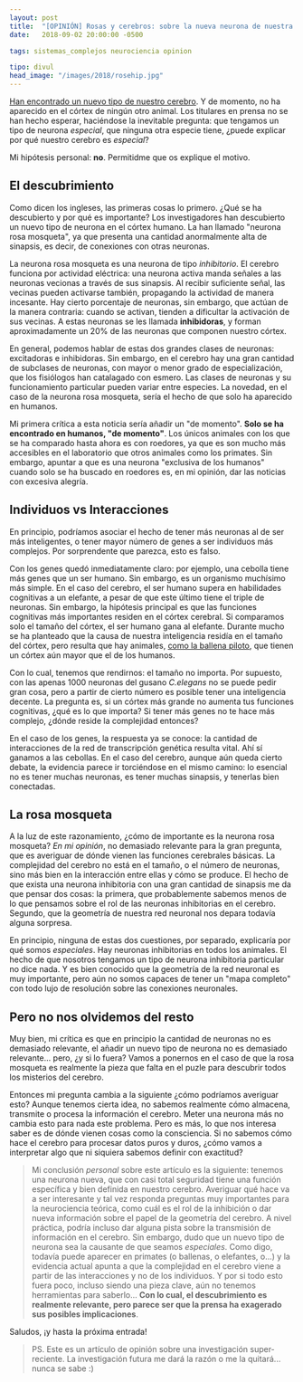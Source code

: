 ```yaml
---
layout: post
title:  "[OPINIÓN] Rosas y cerebros: sobre la nueva neurona de nuestra cabeza"
date:   2018-09-02 20:00:00 -0500

tags: sistemas_complejos neurociencia opinion

tipo: divul
head_image: "/images/2018/rosehip.jpg"
---
```


[Han encontrado un nuevo tipo de nuestro cerebro](https://www.nature.com/articles/s41593-018-0205-2). Y de momento, no ha aparecido en el córtex de ningún otro animal. Los titulares en prensa no se han hecho esperar, haciéndose la inevitable pregunta: que tengamos un tipo de neurona _especial_, que ninguna otra especie tiene, ¿puede explicar por qué nuestro cerebro es _especial_?

Mi hipótesis personal: **no**. Permitidme que os explique el motivo.

## El descubrimiento

Como dicen los ingleses, las primeras cosas lo primero. ¿Qué se ha descubierto y por qué es importante? Los investigadores han descubierto un nuevo tipo de neurona en el córtex humano. La han llamado "neurona rosa mosqueta", ya que presenta una cantidad anormalmente alta de sinapsis, es decir, de conexiones con otras neuronas.

La neurona rosa mosqueta es una neurona de tipo _inhibitorio_. El cerebro funciona por actividad eléctrica: una neurona activa manda señales a las neuronas vecionas a través de sus sinapsis. Al recibir suficiente señal, las vecinas pueden activarse también, propagando la actividad de manera incesante. Hay cierto porcentaje de neuronas, sin embargo, que actúan de la manera contraria: cuando se activan, tienden a dificultar la activación de sus vecinas. A estas neuronas se les llamada **inhibidoras**, y forman aproximadamente un 20% de las neuronas que componen nuestro córtex.

En general, podemos hablar de estas dos grandes clases de neuronas: excitadoras e inhibidoras. Sin embargo, en el cerebro hay una gran cantidad de subclases de neuronas, con mayor o menor grado de especialización, que los fisiólogos han catalagado con esmero. Las clases de neuronas y su funcionamiento particular pueden variar entre especies. La novedad, en el caso de la neurona rosa mosqueta, sería el hecho de que solo ha aparecido en humanos. 

Mi primera crítica a esta noticia sería añadir un "de momento". **Solo se ha encontrado en humanos, "de momento"**. Los únicos animales con los que se ha comparado hasta ahora es con roedores, ya que es son mucho más accesibles en el laboratorio que otros animales como los primates. Sin embargo, apuntar a que es una neurona "exclusiva de los humanos" cuando solo se ha buscado en roedores es, en mi opinión, dar las noticias con excesiva alegría.

## Individuos vs Interacciones

En principio, podríamos asociar el hecho de tener más neuronas al de ser más inteligentes, o tener mayor número de genes a ser individuos más complejos. Por sorprendente que parezca, esto es falso.

Con los genes quedó inmediatamente claro: por ejemplo, una cebolla tiene más genes que un ser humano. Sin embargo, es un organismo muchísimo más simple. En el caso del cerebro, el ser humano supera en habilidades cognitivas a un elefante, a pesar de que este último tiene el triple de neuronas. Sin embargo, la hipótesis principal es que las funciones cognitivas más importantes residen en el córtex cerebral. Si comparamos solo el tamaño del córtex, el ser humano gana al elefante. Durante mucho se ha planteado que la causa de nuestra inteligencia residía en el tamaño del córtex, pero resulta que hay animales, [como la ballena piloto](https://www.ncbi.nlm.nih.gov/pmc/articles/PMC4244864/), que tienen un córtex aún mayor que el de los humanos.

Con lo cual, tenemos que rendirnos: el tamaño no importa. Por supuesto, con las apenas 1000 neuronas del gusano _C.elegans_ no se puede pedir gran cosa, pero a partir de cierto número es posible tener una inteligencia decente. La pregunta es, si un córtex más grande no aumenta tus funciones cognitivas, ¿qué es lo que importa? Si tener más genes no te hace más complejo, ¿dónde reside la complejidad entonces?

En el caso de los genes, la respuesta ya se conoce: la cantidad de interacciones de la red de transcripción genética resulta vital. Ahí sí ganamos a las cebollas. En el caso del cerebro, aunque aún queda cierto debate, la evidencia parece ir torciéndose en el mismo camino: lo esencial no es tener muchas neuronas, es tener muchas sinapsis, y tenerlas bien conectadas.

## La rosa mosqueta

A la luz de este razonamiento, ¿cómo de importante es la neurona rosa mosqueta? _En mi opinión_, no demasiado relevante para la gran pregunta, que es averiguar de dónde vienen las funciones cerebrales básicas. La complejidad del cerebro no está en el tamaño, o el número de neuronas, sino más bien en la interacción entre ellas y cómo se produce. El hecho de que exista una neurona inhibitoria con una gran cantidad de sinapsis me da que pensar dos cosas: la primera, que probablemente sabemos menos de lo que pensamos sobre el rol de las neuronas inhibitorias en el cerebro. Segundo, que la geometría de nuestra red neuronal nos depara todavía alguna sorpresa.

En principio, ninguna de estas dos cuestiones, por separado, explicaría por qué somos _especiales_. Hay neuronas inhibitorias en todos los animales. El hecho de que nosotros tengamos un tipo de neurona inhibitoria particular no dice nada. Y es bien conocido que la geometría de la red neuronal es muy importante, pero aún no somos capaces de tener un "mapa completo" con todo lujo de resolución sobre las conexiones neuronales. 

## Pero no nos olvidemos del resto

Muy bien, mi crítica es que en principio la cantidad de neuronas no es demasiado relevante, el añadir un nuevo tipo de neurona no es demasiado relevante... pero, ¿y si lo fuera? Vamos a ponernos en el caso de que la rosa mosqueta es realmente la pieza que falta en el puzle para descubrir todos los misterios del cerebro.

Entonces mi pregunta cambia a la siguiente ¿cómo podríamos averiguar esto? Aunque tenemos cierta idea, no sabemos realmente cómo almacena, transmite o procesa la información el cerebro. Meter una neurona más no cambia esto para nada este problema. Pero es más, lo que nos interesa saber es de dónde vienen cosas como la consciencia. Si no sabemos cómo hace el cerebro para procesar datos puros y duros, ¿cómo vamos a interpretar algo que ni siquiera sabemos definir con exactitud? 

> Mi conclusión _personal_ sobre este artículo es la siguiente: tenemos una neurona nueva, que con casi total seguridad tiene una función específica y bien definida en nuestro cerebro. Averiguar qué hace va a ser interesante y tal vez responda preguntas muy importantes para la neurociencia teórica, como cuál es el rol de la inhibición o dar nueva información sobre el papel de la geometría del cerebro. A nivel práctica, podría incluso dar alguna pista sobre la transmisión de información en el cerebro. Sin embargo, dudo que un nuevo tipo de neurona sea la causante de que seamos _especiales_. Como digo, todavía puede aparecer en primates (o ballenas, o elefantes, o...) y la evidencia actual apunta a que la complejidad en el cerebro viene a partir de las interacciones y no de los individuos. Y por si todo esto fuera poco, incluso siendo una pieza clave, aún no tenemos herramientas para saberlo... **Con lo cual, el descubrimiento es realmente relevante, pero parece ser que la prensa ha exagerado sus posibles implicaciones**.

Saludos, ¡y hasta la próxima entrada!


> PS. Este es un artículo de opinión sobre una investigación super-reciente. La investigación futura me dará la razón o me la quitará... nunca se sabe :)





